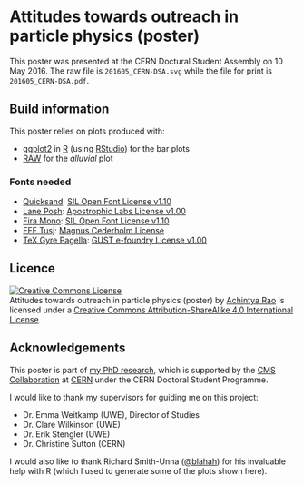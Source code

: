 # Attitudes towards outreach in particle physics (poster)

This poster was presented at the CERN Doctural Student Assembly on 10 May 2016.
The raw file is `201605_CERN-DSA.svg` while the file for print is `201605_CERN-DSA.pdf`.

## Build information

This poster relies on plots produced with:

- [ggplot2](http://ggplot2.org/) in [R](https://www.r-project.org/) (using [RStudio](https://www.rstudio.com/)) for the bar plots
- [RAW](http://raw.densitydesign.org/) for the *alluvial* plot

### Fonts needed

- [Quicksand](https://www.fontsquirrel.com/fonts/Quicksand): [SIL Open Font License v1.10](https://www.fontsquirrel.com/license/quicksand)
- [Lane Posh](https://www.fontsquirrel.com/fonts/Lane): [Apostrophic Labs License v1.00](https://www.fontsquirrel.com/license/Lane)
- [Fira Mono](https://www.fontsquirrel.com/fonts/fira-mono): [SIL Open Font License v1.10](https://www.fontsquirrel.com/license/fira-mono)
- [FFF Tusj](https://www.fontsquirrel.com/fonts/FFF-Tusj): [Magnus Cederholm License](https://www.fontsquirrel.com/license/FFF-Tusj)
- [TeX Gyre Pagella](https://www.fontsquirrel.com/fonts/TeX-Gyre-Pagella): [GUST e-foundry License v1.00](https://www.fontsquirrel.com/license/TeX-Gyre-Pagella)

## Licence

<a rel="license" href="http://creativecommons.org/licenses/by-sa/4.0/"><img alt="Creative Commons License" style="border-width:0" src="https://i.creativecommons.org/l/by-sa/4.0/80x15.png" /></a><br /><span xmlns:dct="http://purl.org/dc/terms/" href="http://purl.org/dc/dcmitype/InteractiveResource" property="dct:title" rel="dct:type">Attitudes towards outreach in particle physics (poster)</span> by <a xmlns:cc="http://creativecommons.org/ns#" href="https://github.com/RaoOfPhysics/201605_CERN-DSA" property="cc:attributionName" rel="cc:attributionURL">Achintya Rao</a> is licensed under a <a rel="license" href="http://creativecommons.org/licenses/by-sa/4.0/">Creative Commons Attribution-ShareAlike 4.0 International License</a>.

## Acknowledgements

This poster is part of [my PhD research](http://achintyarao.in/phd), which is supported by the [CMS Collaboration](http://cms.web.cern.ch) at [CERN](http://home.cern) under the CERN Doctoral Student Programme.

I would like to thank my supervisors for guiding me on this project:

- Dr. Emma Weitkamp (UWE), Director of Studies
- Dr. Clare Wilkinson (UWE)
- Dr. Erik Stengler (UWE)
- Dr. Christine Sutton (CERN)

I would also like to thank Richard Smith-Unna ([@blahah](https://github.com/blahah)) for his invaluable help with R (which I used to generate some of the plots shown here).
